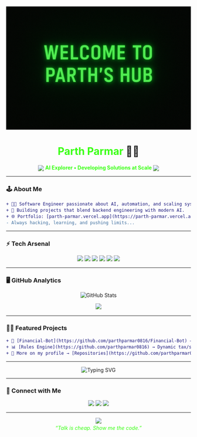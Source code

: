 
<p align="center">
  <img src="Banner.png" alt="Welcome Banner"/>
</p>

<h1 align="center">
  <span style="color:#39ff14;">Parth Parmar</span> 👨‍💻
</h1>

<p align="center">
  <img src="https://media.giphy.com/media/4OAxDXv4RdUeg38JYi/giphy.gif" width="120" valign="middle"/>
  <font color="#39ff14"><b>AI Explorer • Developing Solutions at Scale</b></font>
  <img src="https://media.giphy.com/media/4OAxDXv4RdUeg38JYi/giphy.gif" width="120" valign="middle"/>
</p>

---

### 🕹️ About Me

```diff
+ 👨‍💻 Software Engineer passionate about AI, automation, and scaling systems.
+ 🚀 Building projects that blend backend engineering with modern AI.
+ 🌐 Portfolio: [parth-parmar.vercel.app](https://parth-parmar.vercel.app/)
- Always hacking, learning, and pushing limits...
```

---

### ⚡ Tech Arsenal

<p align="center">
  <img src="https://img.shields.io/badge/Python-39FF14?style=for-the-badge&logo=python&logoColor=000000"/>
  <img src="https://img.shields.io/badge/Flask-39FF14?style=for-the-badge&logo=flask&logoColor=000000"/>
  <img src="https://img.shields.io/badge/React-39FF14?style=for-the-badge&logo=react&logoColor=000000"/>
  <img src="https://img.shields.io/badge/Node.js-39FF14?style=for-the-badge&logo=node.js&logoColor=000000"/>
  <img src="https://img.shields.io/badge/PostgreSQL-39FF14?style=for-the-badge&logo=postgresql&logoColor=000000"/>
  <img src="https://img.shields.io/badge/Docker-39FF14?style=for-the-badge&logo=docker&logoColor=000000"/>
</p>

---

### 🖥️ GitHub Analytics

<p align="center">
  <img src="https://github-readme-stats.vercel.app/api?username=parthparmar0816&show_icons=true&theme=chartreuse-dark&title_color=39ff14&icon_color=39ff14&text_color=39ff14&bg_color=000000" alt="GitHub Stats" height="160"/>
</p>

<p align="center">
  <img src="https://github-readme-stats.vercel.app/api/top-langs/?username=parthparmar0816&layout=compact&theme=chartreuse-dark&title_color=39ff14&text_color=39ff14&bg_color=000000" height="160"/>
</p>

---

### 🧑‍💻 Featured Projects

```diff
+ 🔐 [Financial-Bot](https://github.com/parthparmar0816/Financial-Bot) → AI-powered financial assistant.
+ 📊 [Rules Engine](https://github.com/parthparmar0816) → Dynamic tax/staff rule automation.
+ 📡 More on my profile → [Repositories](https://github.com/parthparmar0816?tab=repositories)
```

---

<p align="center">
  <img src="https://readme-typing-svg.herokuapp.com?font=Fira+Code&size=24&pause=1000&color=39FF14&background=000000&center=true&vCenter=true&width=600&lines=Welcome+to+my+Terminal...;Access+Granted+✔;Loading+cool+projects...;print('Hello+World!')" alt="Typing SVG" />
</p>

---

### 📡 Connect with Me

<p align="center">
  <a href="https://parth-parmar.vercel.app/"><img src="https://img.shields.io/badge/Portfolio-39FF14?style=for-the-badge&logo=About.me&logoColor=000000"/></a>
  <a href="https://www.linkedin.com/in/parthparmar0816/"><img src="https://img.shields.io/badge/LinkedIn-39FF14?style=for-the-badge&logo=linkedin&logoColor=000000"/></a>
  <a href="mailto:parth.parmar1616@gmail.com"><img src="https://img.shields.io/badge/Email-39FF14?style=for-the-badge&logo=gmail&logoColor=000000"/></a>
</p>

---

<p align="center">
  <img src="https://media.giphy.com/media/du3J3cXyzhj75IOgvA/giphy.gif" width="200"/>
  <br/>
  <i style="color:#39ff14;">“Talk is cheap. Show me the code.”</i>
</p>
